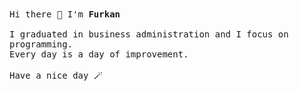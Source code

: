 <p align="left">
  <br><br>
  <samp>  
    <br>Hi there 👋 I'm <b> Furkan </b>
    <br />
    <br>I graduated in business administration and I focus on programming.
    <br>Every day is a day of improvement. 
    <br />
    <br>Have a nice day 🪄
</samp>
 <br><br><br>
</p>
